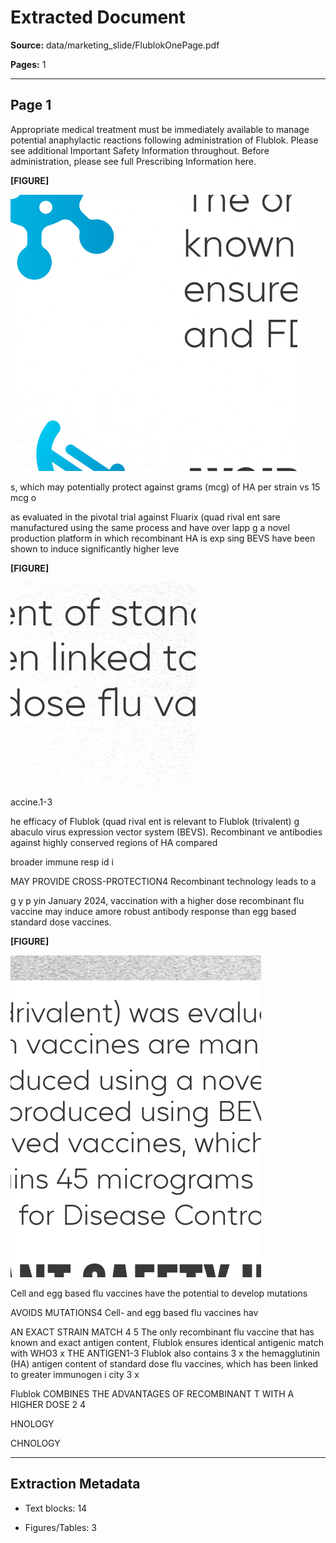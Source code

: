 # Extracted Document

**Source:** data/marketing_slide/FlublokOnePage.pdf

**Pages:** 1

---


## Page 1

Appropriate medical treatment must be immediately available to manage potential anaphylactic reactions following administration of Flublok. Please see additional Important Safety Information throughout. Before administration, please see full Prescribing Information here.


**[FIGURE]**

![Figure from page 1](figures/figure_p1_fdda6b26.png)

s, which may potentially protect against grams (mcg) of HA per strain vs 15 mcg o

as evaluated in the pivotal trial against Fluarix (quad rival ent sare manufactured using the same process and have over lapp g a novel production platform in which recombinant HA is exp sing BEVS have been shown to induce significantly higher leve


**[FIGURE]**

![Figure from page 1](figures/figure_p1_a0674e32.png)

accine.1-3

he efficacy of Flublok (quad rival ent is relevant to Flublok (trivalent) g abaculo virus expression vector system (BEVS). Recombinant ve antibodies against highly conserved regions of HA compared

broader immune resp id i

MAY PROVIDE CROSS-PROTECTION4 Recombinant technology leads to a

g y p yin January 2024, vaccination with a higher dose recombinant flu vaccine may induce amore robust antibody response than egg based standard dose vaccines.


**[FIGURE]**

![Figure from page 1](figures/figure_p1_43ffbc5f.png)

Cell and egg based flu vaccines have the potential to develop mutations

AVOIDS MUTATIONS4 Cell- and egg based flu vaccines hav

AN EXACT STRAIN MATCH 4 5 The only recombinant flu vaccine that has known and exact antigen content, Flublok ensures identical antigenic match with WHO3 x THE ANTIGEN1-3 Flublok also contains 3 x the hemagglutinin (HA) antigen content of standard dose flu vaccines, which has been linked to greater immunogen i city 3 x

Flublok COMBINES THE ADVANTAGES OF RECOMBINANT T WITH A HIGHER DOSE 2 4

HNOLOGY

CHNOLOGY


---

## Extraction Metadata

- Text blocks: 14

- Figures/Tables: 3

